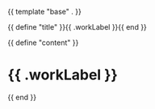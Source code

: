 {{ template "base" . }}

{{ define "title" }}{{ .workLabel }}{{ end }}

{{ define "content" }}
<h1>{{ .workLabel }}</h1>
{{ end }}
